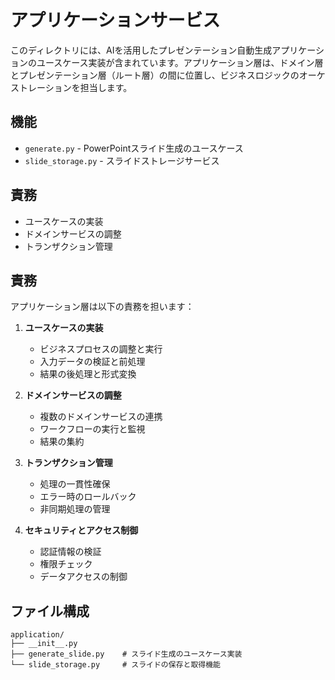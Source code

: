 # アプリケーションサービス

このディレクトリには、AIを活用したプレゼンテーション自動生成アプリケーションのユースケース実装が含まれています。アプリケーション層は、ドメイン層とプレゼンテーション層（ルート層）の間に位置し、ビジネスロジックのオーケストレーションを担当します。

## 機能
- `generate.py` - PowerPointスライド生成のユースケース
- `slide_storage.py` - スライドストレージサービス

## 責務
- ユースケースの実装
- ドメインサービスの調整
- トランザクション管理 

## 責務

アプリケーション層は以下の責務を担います：

1. **ユースケースの実装**
   - ビジネスプロセスの調整と実行
   - 入力データの検証と前処理
   - 結果の後処理と形式変換

2. **ドメインサービスの調整**
   - 複数のドメインサービスの連携
   - ワークフローの実行と監視
   - 結果の集約

3. **トランザクション管理**
   - 処理の一貫性確保
   - エラー時のロールバック
   - 非同期処理の管理

4. **セキュリティとアクセス制御**
   - 認証情報の検証
   - 権限チェック
   - データアクセスの制御

## ファイル構成

```
application/
├── __init__.py
├── generate_slide.py    # スライド生成のユースケース実装
└── slide_storage.py     # スライドの保存と取得機能
```
